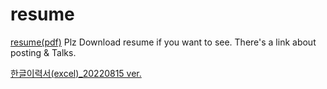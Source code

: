 # resume

[resume(pdf)](https://github.com/Basten1209/resume/blob/main/Seungjunoh_Resume.pdf)
Plz Download resume if you want to see. There's a link about posting & Talks.

[한글이력서(excel)_20220815 ver.](https://github.com/Basten1209/resume/blob/main/%ED%95%9C%EA%B8%80%EC%9D%B4%EB%A0%A5%EC%84%9C.xlsx)
